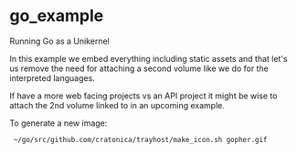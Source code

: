 # go_example
Running Go as a Unikernel

In this example we embed everything including static assets and that let's us remove the need for attaching a second volume like we do for the interpreted languages.

If have a more web facing projects vs an API project it might be wise to attach the 2nd volume linked to in an upcoming example.

To generate a new image:
```
 ~/go/src/github.com/cratonica/trayhost/make_icon.sh gopher.gif
```
